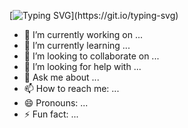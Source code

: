 [![Typing SVG](https://readme-typing-svg.demolab.com?font=Fira+Code&duration=3000&width=435&lines=Hi+there+%F0%9F%91%8B;I'm+Kotodama+~)](https://git.io/typing-svg)


- 🔭 I’m currently working on ...
- 🌱 I’m currently learning ...
- 👯 I’m looking to collaborate on ...
- 🤔 I’m looking for help with ...
- 💬 Ask me about ...
- 📫 How to reach me: ...
- 😄 Pronouns: ...
- ⚡ Fun fact: ...
<!--
**Inexplicable-YL/Inexplicable-YL** is a ✨ _special_ ✨ repository because its `README.md` (this file) appears on your GitHub profile.

Here are some ideas to get you started:


-->
